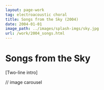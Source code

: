 ```yaml
---
layout: page-work
tag: electroacoustic choral
title: Songs from the Sky (2004)
date: 2004-01-01
image_path: ../images/splash-imgs/sky.jpg
url: /work/2004_songs.html
---
```

# Songs from the Sky

[Two-line intro]

// image carousel
